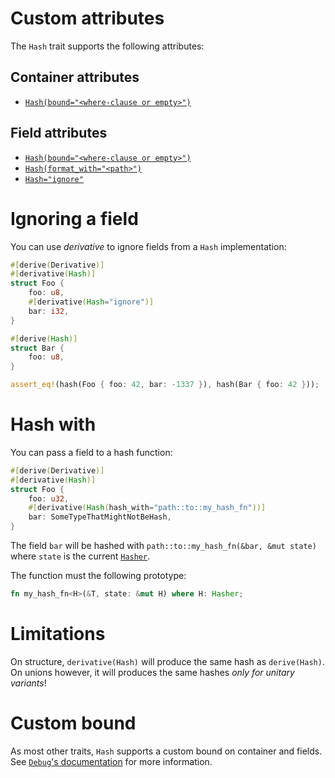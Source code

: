 # Custom attributes
The `Hash` trait supports the following attributes:

## Container attributes
* [`Hash(bound="<where-clause or empty>")`](#custom-bound)

## Field attributes
* [`Hash(bound="<where-clause or empty>")`](#custom-bound)
* [`Hash(format_with="<path>")`](#hash-with)
* [`Hash="ignore"`](#ignoring-a-field)

# Ignoring a field

You can use *derivative* to ignore fields from a `Hash` implementation:

```rust
#[derive(Derivative)]
#[derivative(Hash)]
struct Foo {
    foo: u8,
    #[derivative(Hash="ignore")]
    bar: i32,
}

#[derive(Hash)]
struct Bar {
    foo: u8,
}

assert_eq!(hash(Foo { foo: 42, bar: -1337 }), hash(Bar { foo: 42 }));
```

# Hash with

You can pass a field to a hash function:

```rust
#[derive(Derivative)]
#[derivative(Hash)]
struct Foo {
    foo: u32,
    #[derivative(Hash(hash_with="path::to::my_hash_fn"))]
    bar: SomeTypeThatMightNotBeHash,
}
```

The field `bar` will be hashed with `path::to::my_hash_fn(&bar, &mut state)`
where `state` is the current [`Hasher`].

The function must the following prototype:

```rust
fn my_hash_fn<H>(&T, state: &mut H) where H: Hasher;
```

# Limitations

On structure, `derivative(Hash)` will produce the same hash as `derive(Hash)`.
On unions however, it will produces the same hashes *only for unitary
variants*!

# Custom bound
As most other traits, `Hash` supports a custom bound on container and fields.
See [`Debug`'s documentation](Debug.md#custom-bound) for more information.

[`Hasher`]: https://doc.rust-lang.org/std/hash/trait.Hasher.html
